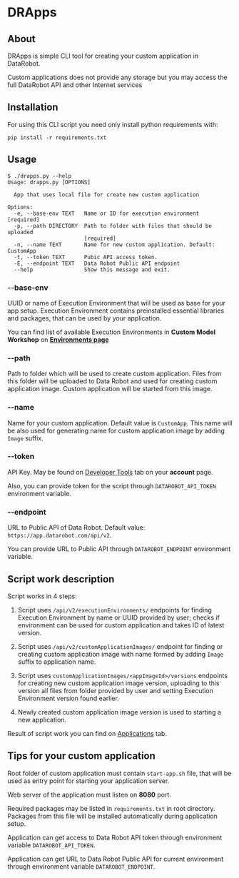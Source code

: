 # DRApps

## About 

DRApps is simple CLI tool for creating your custom application in DataRobot.

Custom applications does not provide any storage but you may access the full DataRobot API and other Internet services

## Installation

For using this CLI script you need only install python requirements with:

    pip install -r requirements.txt

## Usage

    $ ./drapps.py --help
    Usage: drapps.py [OPTIONS]
    
      App that uses local file for create new custom application
    
    Options:
      -e, --base-env TEXT   Name or ID for execution environment  [required]
      -p, --path DIRECTORY  Path to folder with files that should be uploaded
                            [required]
      -n, --name TEXT       Name for new custom application. Default: CustomApp
      -t, --token TEXT      Pubic API access token.
      -E, --endpoint TEXT   Data Robot Public API endpoint
      --help                Show this message and exit.

### --base-env

UUID or name of Execution Environment that will be used as base for your app setup.
Execution Environment contains preinstalled essential libraries and packages, that 
can be used by your application.

You can find list of available Execution Environments in **Custom Model Workshop**
on [**Environments page**](https://app.datarobot.com/model-registry/custom-environments)

### --path

Path to folder which will be used to create custom application. Files from this folder
will be uploaded to Data Robot and used for creating custom application image. Custom
application will be started from this image.

### --name

Name for your custom application. Default value is `CustomApp`. This name will be also
used for generating name for custom application image by adding `Image` suffix.

### --token

API Key. May be found on [Developer Tools](https://app.datarobot.com/account/developer-tools)
tab on your  **account** page.

Also, you can provide token for the script through `DATAROBOT_API_TOKEN` environment
variable.

### --endpoint

URL to Public API of Data Robot. Default value: `https://app.datarobot.com/api/v2`.

You can provide URL to Public API through  `DATAROBOT_ENDPOINT` environment variable.

## Script work description

Script works in 4 steps:

1. Script uses `/api/v2/executionEnvironments/` endpoints for finding Execution
   Environment by name or UUID provided by user; checks if environment can be used
   for custom application and takes ID of latest version.

2. Script uses `/api/v2/customApplicationImages/` endpoint for finding or creating
   custom application image with name formed by adding `Image` suffix to application
   name.

3. Script uses `customApplicationImages/<appImageId>/versions` endpoints for creating
   new custom application image version, uploading to this version all files from
   folder provided by user and setting Execution Environment version found earlier.

4. Newly created custom application image version is used to starting a new application.

Result of script work you can find on [Applications](https://app.datarobot.com/applications)
tab.

## Tips for your custom application

Root folder of custom application must contain `start-app.sh` file, that will be
used as entry point for starting your application server.

Web server of the application must listen on **8080** port.

Required packages may be listed in `requirements.txt` in root directory. Packages
from this file will be installed automatically during application setup.

Application can get access to Data Robot API token through environment variable
`DATAROBOT_API_TOKEN`.

Application can get URL to Data Robot Public API for current environment through
environment variable `DATAROBOT_ENDPOINT`.
